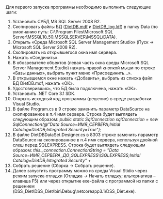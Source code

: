 Для первого запуска программы необходимо выполнить следующие шаги:
1. Установить СУБД MS SQL Server 2008 R2.
2. Скопировать файлы БД ([DietDB.mdf](https://drive.google.com/file/d/1oi5ikQ1GN5Kdby4nf6xkROe-ZfSMHS-x/view?usp=sharing) и [DietDB_log.ldf](https://drive.google.com/file/d/1vLkPS0U4FKXQizCRa7ztqlzsJYD5sOTB/view?usp=sharing)) в папку Data (по умолчанию путь: C:\Program Files\Microsoft SQL Server\MSSQL10_50.MSSQLSERVER\MSSQL\DATA).
3. Открыть «Среда Microsoft SQL Server Management Studio» (Пуск -> Microsoft SQL Server 2008 R2).
4. Скопировать из открывшегося окна имя сервера.
5. Нажать «Соединить».
6. В обозревателе объектов (левая часть окна среды Microsoft SQL Server Management Studio) нажать правой кнопкой мыши по строке «Базы данных», выбрать пункт меню «Присоединить...».
7. В открывшемся окне нажать «Добавить», выбрать из списка файл БД DietDB.mdf, нажать «ОК».
8. Удостоверившись, что БД была подключена, нажать «ОК».
9. Установить .NET Core 3.1 SDK.
10. Открыть исходный код программы (решение) в среде разработки Visual Studio.
11. В файле Program.cs в 9 строке заменить параметр DataSource на скопированное в п.4 имя сервера. Строка будет выглядеть следующим образом: *public static SqlConnection sqlConnection = new SqlConnection(@"Data Source=ИМЯ_СЕРВЕРА;Initial Catalog=DietDB;Integrated Security=True");*
12. В файле DietDBDataSet.Designer.cs в 8303 строке заменить параметр DataSource на скопированное в п.4 имя сервера, используя двойной слеш перед SQLEXPRESS. Строка будет выглядеть следующим образом: *this._connection.ConnectionString = "Data Source=ИМЯ_СЕРВЕРА_ДО_SQLEXPRESS\\\SQLEXPRESS;Initial Catalog=DietDB;Integrated Security" \+*
13. Собрать решение (Сборка -> Собрать решение).
14. Далее запустить программу можно из среды Visual Stidio через режим запуска отладки (Отладка -> Начать отладку; альтернатива – клавиша F5) или через открытие exe-файла с программой из папки с решением (DSS_Diet\DSS_Diet\bin\Debug\netcoreapp3.1\DSS_Diet.exe).

